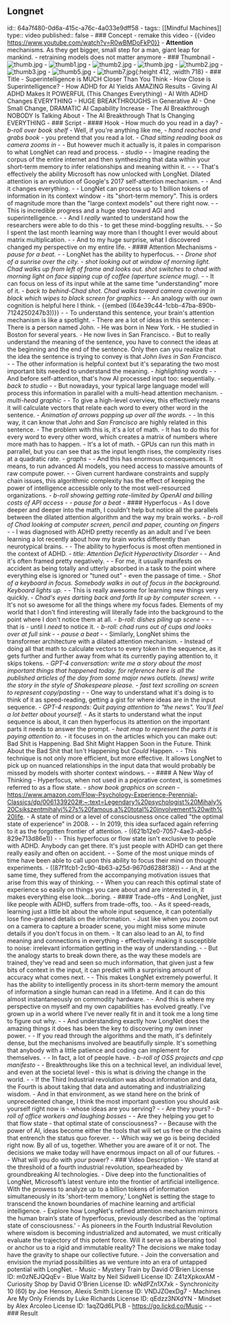 ## Longnet
id:: 64a7f480-0d6a-415c-a76c-4a033e9dff58
	- tags:: [[Mindful Machines]]
	  type:: video
	  published:: false
	- ### Concept
		- remake this video
			- {{video https://www.youtube.com/watch?v=R0wBMDoFkP0}}
		- **Attention** mechanisms. As they get bigger, small step for a man, giant leap for mankind.
			- retraining models does not matter anymore
	- ### Thumbnail
		- ![thumb.jpg](../assets/thumb_1689072248498_0.jpg)
		- ![thumb1.jpg](../assets/thumb1_1689690140568_0.jpg)
		- ![thumb2.jpg](../assets/thumb2_1691000929245_0.jpg)
		- ![thumb.jpg](../assets/thumb_1691438961115_0.jpg)
		- ![thumb2.jpg](../assets/thumb2_1691438967187_0.jpg)
		- ![thumb3.jpg](../assets/thumb3_1691438977096_0.jpg)
		- ![thumb5.jpg](../assets/thumb5_1691438989356_0.jpg)
		- ![thumb7.jpg](../assets/thumb7_1691549125133_0.jpg){:height 412, :width 718}
	- ### Title
		- Superintelligence is MUCH Closer Than You Think
		- How Close is Superintelligence?
		- How ADHD for AI Yields AMAZING Results
		- Giving AI ADHD Makes It POWERFUL (This Changes Everything)
		- AI With ADHD Changes EVERYTHING
		- HUGE BREAKTHROUGHS in Generative AI
		- One Small Change, DRAMATIC AI Capability Increase
		- The AI Breakthrough NOBODY Is Talking About
		- The AI Breakthrough That Is Changing EVERYTHING
	- ### Script
		- #### Hook
			- How much do you read in a day?
				- *b-roll over book shelf*
			- Well, if you're anything like me,
				- *hand reaches and grabs book*
			- you pretend that you read a lot.
				- *Chad sitting reading book as camera zooms in*
			-
			- But however much it actually is, it pales in comparison to what LongNet can read and process.
				- *studio*
			-
			- Imagine reading the corpus of the entire internet and then synthesizing that data within your short-term memory to infer relationships and meaning within it.
				-
			-
			- That's effectively the ability Microsoft has now unlocked with LongNet. Dilated attention is an evolution of Google's 2017 self-attention mechanism.
			-
			- And it changes everything.
			-
			- LongNet can process up to 1 billion tokens of information in its context window - its "short-term memory". This is orders of magnitude more than the "large context models" out there right now.
			-
			- This is incredible progress and a huge step toward AGI and superintelligence.
			-
			- And I *really* wanted to understand how the researchers were able to do this - to get these mind-boggling results.
			-
			- So I spent the last month learning way more than I thought I ever would about matrix multiplication.
			-
			- And to my huge surprise, what I discovered changed my perspective on my entire life.
		- #### Attention Mechanisms
			- *pause for a beat.*
			-
			- LongNet has the ability to hyperfocus.
			-
			- *Drone shot of a sunrise over the city.*
			- *shot looking out at window of morning light. Chad walks up from left of frame and looks out. shot switches to chad with morning light on face sipping cup of coffee (aperture science mug).*
			-
			- It can focus on less of its input while at the same time "understanding" more of it.
				- *back to behind-Chad shot. Chad walks toward camera covering in black which wipes to black screen for graphics*
			-
			- An analogy with our own cognition is helpful here I think.
				- {{embed ((64e39c44-1cbb-47ba-890b-7124250247b3))}}
			-
			- To understand this sentence, your brain's attention mechanism is like a spotlight.
				- There are a lot of ideas in this sentence:
					- There is a person named John.
					- He was born in New York.
					- He studied in Boston for several years.
					- He now lives in San Francisco.
				- But to really understand the meaning of the sentence, you have to connect the ideas at the beginning and the end of the sentence. Only then can you realize that the idea the sentence is trying to convey is that *John lives in San Francisco*.
			-
			- The other information is helpful context but it's separating the two most important bits needed to understand the meaning.
				- *highlighting words*
			-
			- And before self-attention, that's how AI processed input too: sequentially.
				- *back to studio*
			-
			- But nowadays, your typical large language model will process this information in parallel with a multi-head attention mechanism.
				- *multi-head graphic*
			-
			- To give a high-level overview, this effectively means it will calculate vectors that relate each word to every other word in the sentence.
				- *Animation of arrows popping up over all the words.*
			-
			- In this way, it can know that *John* and *San Francisco* are highly related in this sentence.
				- The problem with this is, it's a lot of math.
				- It has to do this for every word to every other word, which creates a matrix of numbers where more math has to happen.
				- It's a lot of math.
				- GPUs can run this math in parrallel, but you can see that as the input length rises, the complexity rises at a quadratic rate.
					- *graphs*
			-
			- And this has enormous consequences. It means, to run advanced AI models, you need access to massive amounts of raw compute power.
			-
			- Given current hardware constraints and supply chain issues, this algorithmic complexity has the effect of keeping the power of intelligence accessible only to the most well-resourced organizations.
				- *b-roll showing getting rate-limited by OpenAI and billing costs of API access*
			-
			- *pause for a beat*
		- #### Hyperfocus
			- As I dove deeper and deeper into the math, I couldn't help but notice all the parallels between the dilated attention algorithm and the way my brain works.
				- *b-roll of Chad looking at computer screen, pencil and paper, counting on fingers*
			-
			- I was diagnosed with ADHD pretty recently as an adult and I've been learning a lot recently about how my brain works differently than neurotypical brains.
			-
			- The ability to hyperfocus is most often mentioned in the context of ADHD.
				- *title: Attention Deficit Hyperactivity Disorder*
			-
			- And it's often framed pretty negatively.
			-
			- For me, it usually manifests on accident as being totally and utterly absorbed in a task to the point where everything else is ignored or "tuned out" - even the passage of time.
				- *Shot of a keyboard in focus. Somebody walks in out of focus in the background. Keyboard lights up.*
			-
			- This is really awesome for learning new things very quickly.
				- *Chad's eyes darting back and forth lit up by computer screen.*
			-
			- It's not so awesome for all the things where my focus fades. Elements of my world that I don't find interesting will literally fade into the background to the point where I don't notice them at all.
				- *b-roll: dishes piling up scene*
			-
			- - that is - until I *need* to notice it.
				- *b-roll: chad runs out of cups and looks over at full sink*
			-
			- *pause a beat*
			-
			- Similarly, LongNet shims the transformer architecture with a dilated attention mechanism.
			- Instead of doing all that math to calculate vectors to every token in the sequence, as it gets further and further away from what its currently paying attention to, it skips tokens.
				- *GPT-4 conversation: write me a story about the most important things that happened today. for reference here is all the published articles of the day from some major news outlets. (news) write the story in the style of Shakespeare please.*
				- *fast text scrolling on screen to represent copy/pasting*
			-
			- One way to understand what it's doing is to think of it as speed-reading, getting a gist for where ideas are in the input sequence.
				- *GPT-4 responds: Quit paying attention to "the news". You'll feel a lot better about yourself.*
			- As it starts to understand what the input sequence is about, it can then hyperfocus its attention on the important parts it needs to answer the prompt.
				- *heat map to represent the parts it is paying attention to.*
					- it focuses in on the articles which you can make out: Bad Shit is Happening. Bad Shit Might Happen Soon in the Future. Think About the Bad Shit that Isn't Happening but *Could* Happen.
			-
			- This technique is not only more efficient, but more effective. It allows LongNet to pick up on nuanced relationships in the input data that would probably be missed by models with shorter context windows.
			-
		- #### A New Way of Thinking
			- Hyperfocus, when not used in a pejorative context, is sometimes referred to as a flow state.
				- *show book graphics on screen*
					- https://www.amazon.com/Flow-Psychology-Experience-Perennial-Classics/dp/0061339202#:~:text=Legendary%20psychologist%20Mihaly%20Csikszentmihalyi%27s%20famous,a%20total%20involvement%20with%20life.
			- A state of mind or a level of consciousness once called "the optimal state of experience" in 2008.
		-
			- In 2019, this idea surfaced again referring to it as the forgotten frontier of attention.
				- ((621b12e0-7057-4ae3-ab5d-829e713d86e1))
		-
			- This hyperfocus or flow state isn't exclusive to people with ADHD. Anybody can get there. It's just people with ADHD can get there really easily and often on accident.
			-
			- Some of the most unique minds of time have been able to call upon this ability to focus their mind on thought experiments.
				- ((87f1fcb1-2c90-4b63-a25d-9670d6288f38))
		-
			- And at the same time, they suffered from the accompanying motivation issues that arise from this way of thinking.
		-
			- When you can reach this optimal state of experience so easily on things you care about and are interested in, it makes everything else look....boring.
		- #### Trade-offs
			- And LongNet, just like people with ADHD, suffers from trade-offs, too.
			- As it speed-reads, learning just a little bit about the whole input sequence, it can potentially lose fine-grained details on the information.
				- Just like when you zoom out on a camera to capture a broader scene, you might miss some minute details if you don't focus in on them.
			- It can also lead to an AI, to find meaning and connections in everything - effectively making it susceptible to noise: irrelevant information getting in the way of understanding.
			-
			- But the analogy starts to break down there, as the way these models are trained, they've read and seen so much information, that given just a few bits of context in the input, it can predict with a surprising amount of accuracy what comes next.
			-
			- This makes LongNet extremely powerful. It has the ability to intelligently process in its short-term memory the amount of information a single human can read in a lifetime. And it can do this almost instantaneously on commodity hardware.
			-
			- And this is where my perspective on myself and my own capabilities has evolved greatly. I've grown up in a world where I've never really fit in and it took me a long time to figure out why.
			-
			- And understanding exactly how LongNet does the amazing things it does has been the key to discovering my own inner power.
			-
			- If you read through the algorithms and the math, it's definitely dense, but the mechanisms involved are beautifully simple. It's something that anybody with a little patience and coding can implement for themselves.
			-
			- In fact, a lot of people have.
				- *b-roll of OSS projects and cpp manifesto*
			-
			- Breakthroughs like this on a technical level, an individual level, and even at the societal level - this is what is driving the change in the world.
			-
			- If the Third Industrial revolution was about information and data, the Fourth is about taking that data and automating and industrializing wisdom.
			- And in that environment, as we stand here on the brink of unprecedented change, I think the most important question you should ask yourself right now is
				- whose ideas are you serving?
			-
			- Are they yours?
				- *b-roll of office workers and laughing bosses*
			-
			- Are they helping you get to that flow state - that optimal state of consciousness?
			-
			- Because with the power of AI, ideas become either the tools that will set us free or the chains that entrench the status quo forever.
			-
			- Which way we go is being decided right now. By all of us, together. Whether you are aware of it or not. The decisions we make today will have enormous impact on all of our futures.
			-
			- What will you do with *your* power?
	- ### Video Description
		- We stand at the threshold of a fourth industrial revolution, spearheaded by groundbreaking AI technologies.
		- Dive deep into the functionalities of LongNet, Microsoft’s latest venture into the frontier of artificial intelligence. With the prowess to analyze up to a billion tokens of information simultaneously in its 'short-term memory,' LongNet is setting the stage to transcend the known boundaries of machine learning and artificial intelligence.
		- Explore how LongNet's refined attention mechanism mirrors the human brain’s state of hyperfocus, previously described as the 'optimal state of consciousness.'
		- As pioneers in the Fourth Industrial Revolution where wisdom is becoming industrialized and automated, we must critically evaluate the trajectory of this potent force. Will it serve as a liberating tool or anchor us to a rigid and immutable reality? The decisions we make today have the gravity to shape our collective future.
		- Join the conversation and envision the myriad possibilities as we venture into an era of untapped potential with LongNet.
		- Music
			- Mystery Train by David O'Brien
			  License ID: m0zNEJQQqEv
			- Blue Waltz by Neil Sidwell
			  License ID: Z41zXpkoxAM
			- Curiosity Shop by David O'Brien
			  License ID: wNdPZn1X7xk
			- Synchronicity 10 (60) by Joe Henson, Alexis Smith
			  License ID: VNDJZOexDg7
			- Machines Are My Only Friends by Luke Richards
			  License ID: qEdzz3NXdYN
			- Mindset by Alex Arcoleo
			  License ID: 1aqZQd6LPLB
			- https://go.lickd.co/Music
		-
	- ### Result